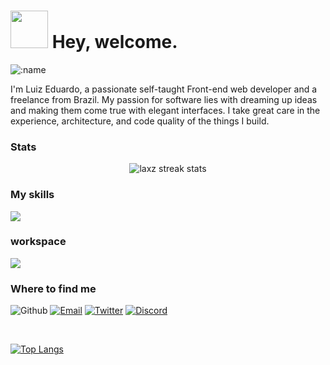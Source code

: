 <h1><img src="https://c.tenor.com/0YpPpIrN0AIAAAAC/anime-girl.gif" width="60"/> Hey, welcome.</h1>

![:name](https://count.getloli.com/get/@:DoginUwU)

I'm Luiz Eduardo, a passionate self-taught Front-end web developer and a freelance from Brazil. My passion for software lies with dreaming up ideas and making them come true with elegant interfaces. I take great care in the experience, architecture, and code quality of the things I build.

  <h3>Stats</h3>
  <div align="center">
    <img alt="laxz streak stats" src="https://github-readme-streak-stats.herokuapp.com/?user=imLaxz&theme=react&hide_border=true&background=060A0CD0#version3" />
  </div>
  
<h3>My skills</h3>

<p align="left">
  <a href="https://skillicons.dev">
    <img src="https://skillicons.dev/icons?i=html,css,js,java,dotnet,py,r,mysql" />
  </a>
</p>
<h3>workspace</h3>
<p align="left"
     <a href="https://skillicons.dev">
    <img src="https://skillicons.dev/icons?i=idea,vscode,discord,visualstudio,eclipse" />

<h3>Where to find me</h3>
<p>
<img alt="Github" src="https://img.shields.io/badge/GitHub-%2312100E.svg?&style=for-the-badge&logo=Github&logoColor=white" /></a> 
<a href="mailto:laxz.sftengineer@gmail.com" target="_blank"><img alt="Email" src="https://img.shields.io/badge/Email-%2312100E.svg?&style=for-the-badge&logo=Gmail&logoColor=white" /></a>
  <a href="https://twitter.com/imLaxz" target="_blank"><img alt="Twitter" src="https://img.shields.io/badge/twitter-%231DA1F2.svg?&style=for-the-badge&logo=twitter&logoColor=white" /></a>
  <a href="https://discord.com/users/656129876092518400" target="_blank"><img alt="Discord" src="https://img.shields.io/badge/Discord-%235865f2.svg?&style=for-the-badge&logo=Discord&logoColor=white" /></a> 
</p>
<br />

[![Top Langs](https://github-readme-stats.vercel.app/api/top-langs/?username=imLaxz&theme=react&layout=compact)](https://github.com/anuraghazra/github-readme-stats)

